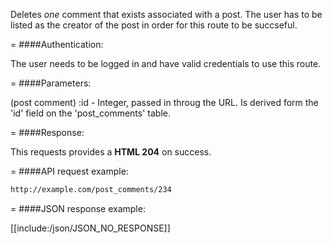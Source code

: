 <!-- --- title: DELETE /post_comments/:id -->

Deletes *one* comment that exists associated with a post. The user has to be listed as the creator of the post in order for this route to be succseful. 

=
####Authentication:

The user needs to be logged in and have valid credentials to use this route.

=
####Parameters:

(post comment) :id - Integer, passed in throug the URL. Is derived form the 'id' field on the 'post_comments' table.

=
####Response:

This requests provides a <strong>HTML 204</strong> on success.

=
####API request example:
```html
http://example.com/post_comments/234
```

=
####JSON response example:

[[include:/json/JSON_NO_RESPONSE]]